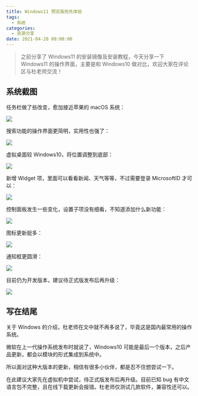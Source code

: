 ```yaml
---
title: Windows11 预览版抢先体验
tags:
  - 系统
categories:
  - 资源分享
date: 2021-04-28 00:00:00
---
```


> 之前分享了 Windows11 的安装镜像及安装教程，今天分享一下 Windows11 的操作界面，主要是和 Windows10 做对比，欢迎大家在评论区与杜老师交流！

<!-- more -->

## 系统截图

任务栏做了些改变，愈加接近苹果的 macOS 系统：

![](https://cdn.dusays.com/2021/04/336-1.jpg)

搜索功能的操作界面更简明，实用性也强了：

![](https://cdn.dusays.com/2021/04/336-2.jpg)

虚拟桌面较 Windows10，将位置调整到底部：

![](https://cdn.dusays.com/2021/04/336-3.jpg)

新增 Widget 项，里面可以看看新闻、天气等等，不过需要登录 MicrosoftID 才可以：

![](https://cdn.dusays.com/2021/04/336-4.jpg)

控制面板发生一些变化，设置子项没有细看，不知道添加什么新功能：

![](https://cdn.dusays.com/2021/04/336-5.jpg)

图标更新挺多：

![](https://cdn.dusays.com/2021/04/336-6.jpg)

通知框更圆滑：

![](https://cdn.dusays.com/2021/04/336-7.jpg)

目前仍为开发版本，建议待正式版发布后再升级：

![](https://cdn.dusays.com/2021/04/336-8.jpg)

## 写在结尾

关于 Windows 的介绍，杜老师在文中就不再多说了，毕竟这是国内最常用的操作系统。

微软在上一代操作系统发布时就说了，Windows10 可能是最后一个版本，之后产品更新，都会以模块的形式集成到系统中。

所以面对这种大版本的更新，相信有很多小伙伴，都是忍不住想尝试一下。

在此建议大家先在虚拟机中尝试，待正式版发布后再升级。目前已知 bug 有中文语言包不完整，且在线下载更新会报错。杜老师仅测试几款软件，兼容性还可以。
